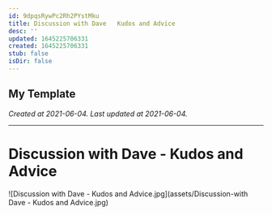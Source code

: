```yaml
---
id: 9dpqsRywPc2Rh2PYstMku
title: Discussion with Dave   Kudos and Advice
desc: ''
updated: 1645225706331
created: 1645225706331
stub: false
isDir: false
---
```

My Template
---

_Created at 2021-06-04._
_Last updated at 2021-06-04._




---

# Discussion with Dave - Kudos and Advice


![Discussion with Dave - Kudos and Advice.jpg](assets/Discussion-with Dave - Kudos and Advice.jpg)

